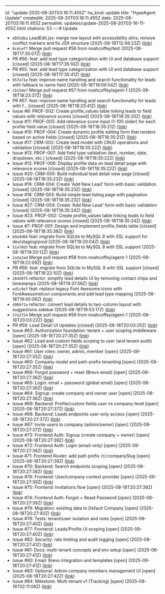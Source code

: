 ---
id: "update-2025-08-20T03:16:11.455Z"
ha_kind: update
title: "HypeAgent Update"
createdAt: 2025-08-20T03:16:11.455Z
date: 2025-08-20T03:16:11.455Z
permalink: updates/update-2025-08-20T03-16-11-455Z.html
citations: 53
---# Update

- `d855dba` LeadEdit.jsx: merge row layout with accessibility attrs; remove conflict markers and fix JSX structure (2025-08-18T12:48:23Z) ([link](https://github.com/noahcoffey/bizd/commit/d855dba88dbc411d5dd10a048e50b4f0de56dc05))
- `0c4cef7` Merge pull request #56 from noahcoffey/test (2025-08-18T17:35:07Z) ([link](https://github.com/noahcoffey/bizd/commit/0c4cef7a7e8c65dec8584ae7042da53f37f334c9))
- PR #56: feat: add lead type categorization with UI and database support [closed] (2025-08-18T17:35:10Z) ([link](https://github.com/noahcoffey/bizd/pull/56))
- PR #55: feat: add lead type categorization with UI and database support [closed] (2025-08-18T17:35:41Z) ([link](https://github.com/noahcoffey/bizd/pull/55))
- `957e71e` feat: improve name handling and search functionality for leads with fallback to name field (2025-08-18T18:06:54Z) ([link](https://github.com/noahcoffey/bizd/commit/957e71e4efd8c6b2259fab93a5fca67570e27fdc))
- `cb154e7` Merge pull request #57 from noahcoffey/agent-1 (2025-08-18T18:23:37Z) ([link](https://github.com/noahcoffey/bizd/commit/cb154e76801e94cd0e17823615a6bb21513f2173))
- PR #57: feat: improve name handling and search functionality for leads with f… [closed] (2025-08-18T18:23:41Z) ([link](https://github.com/noahcoffey/bizd/pull/57))
- Issue #8: PROF-002: Create profile_values table linking leads to field values with relevance scores [closed] (2025-08-18T18:35:20Z) ([link](https://github.com/noahcoffey/bizd/issues/8))
- Issue #11: PROF-005: Add relevance score input (1-100 slider) for each profile field value [closed] (2025-08-18T18:35:21Z) ([link](https://github.com/noahcoffey/bizd/issues/11))
- Issue #10: PROF-004: Create dynamic profile editing form that renders based on active fields [closed] (2025-08-18T18:35:21Z) ([link](https://github.com/noahcoffey/bizd/issues/10))
- Issue #17: CRM-002: Create lead model with CRUD operations and validation [closed] (2025-08-18T18:35:22Z) ([link](https://github.com/noahcoffey/bizd/issues/17))
- Issue #13: PROF-007: Add field type validation (text, number, date, dropdown, etc.) [closed] (2025-08-18T18:35:22Z) ([link](https://github.com/noahcoffey/bizd/issues/13))
- Issue #12: PROF-006: Display profile data on lead detail page with relevance scores [closed] (2025-08-18T18:35:22Z) ([link](https://github.com/noahcoffey/bizd/issues/12))
- Issue #20: CRM-005: Build individual lead detail view page [closed] (2025-08-18T18:35:23Z) ([link](https://github.com/noahcoffey/bizd/issues/20))
- Issue #19: CRM-004: Create 'Add New Lead' form with basic validation [closed] (2025-08-18T18:35:23Z) ([link](https://github.com/noahcoffey/bizd/issues/19))
- Issue #18: CRM-003: Build simple lead listing page with pagination [closed] (2025-08-18T18:35:23Z) ([link](https://github.com/noahcoffey/bizd/issues/18))
- Issue #27: CRM-004: Create 'Add New Lead' form with basic validation [closed] (2025-08-18T18:35:24Z) ([link](https://github.com/noahcoffey/bizd/issues/27))
- Issue #23: PROF-002: Create profile_values table linking leads to field values with relevance scores [closed] (2025-08-18T18:35:24Z) ([link](https://github.com/noahcoffey/bizd/issues/23))
- Issue #7: PROF-001: Design and implement profile_fields table [closed] (2025-08-18T18:35:38Z) ([link](https://github.com/noahcoffey/bizd/issues/7))
- `b9a4d6b` feat: migrate from SQLite to MySQL 8 with SSL support for dev/staging/prod (2025-08-18T19:20:04Z) ([link](https://github.com/noahcoffey/bizd/commit/b9a4d6b29121b3bb492a1a7a8901089ff8e2ad90))
- `51a78d3` feat: migrate from SQLite to MySQL 8 with SSL support (2025-08-18T19:20:12Z) ([link](https://github.com/noahcoffey/bizd/commit/51a78d37f5ae007d733c14bcbdb536db8702c216))
- `2a3a2ad` Merge pull request #58 from noahcoffey/agent-1 (2025-08-18T19:22:09Z) ([link](https://github.com/noahcoffey/bizd/commit/2a3a2ad560eb7522081431000298a36effaee7e8))
- PR #58: feat: migrate from SQLite to MySQL 8 with SSL support [closed] (2025-08-18T19:22:10Z) ([link](https://github.com/noahcoffey/bizd/pull/58))
- `264d9f5` refactor: simplify lead details UI by removing contact chips and timestamps (2025-08-18T19:37:56Z) ([link](https://github.com/noahcoffey/bizd/commit/264d9f5815e75da76244725af144dfe01d12cc3d))
- `ed1c9ef` feat: replace legacy Font Awesome icons with FontAwesomeIcon components and add lead type mapping (2025-08-18T19:45:06Z) ([link](https://github.com/noahcoffey/bizd/commit/ed1c9ef12e6fbb64a2f999f5a1938531e5dc65a9))
- `d90bf1a` refactor: convert lead details to two-column layout with suggestions sidebar (2025-08-18T19:53:17Z) ([link](https://github.com/noahcoffey/bizd/commit/d90bf1a2e24a33ec1b17f9d29bd1ee206eaeac7c))
- `37a2f54` Merge pull request #59 from noahcoffey/agent-1 (2025-08-18T20:03:22Z) ([link](https://github.com/noahcoffey/bizd/commit/37a2f5443366263b164a71a93c9467979a867ba3))
- PR #59: Lead Detail UI Updates [closed] (2025-08-18T20:03:25Z) ([link](https://github.com/noahcoffey/bizd/pull/59))
- Issue #63: Authorization foundation: tenant + user scoping middleware [open] (2025-08-18T20:27:35Z) ([link](https://github.com/noahcoffey/bizd/issues/63))
- Issue #62: Lead and custom fields scoping to user (and tenant audit) [open] (2025-08-18T20:27:35Z) ([link](https://github.com/noahcoffey/bizd/issues/62))
- Issue #61: User roles: owner, admin, member [open] (2025-08-18T20:27:35Z) ([link](https://github.com/noahcoffey/bizd/issues/61))
- Issue #60: Company model and path-prefix tenanting [open] (2025-08-18T20:27:35Z) ([link](https://github.com/noahcoffey/bizd/issues/60))
- Issue #66: Forgot password + reset (Brevo email) [open] (2025-08-18T20:27:36Z) ([link](https://github.com/noahcoffey/bizd/issues/66))
- Issue #65: Login: email + password (global email) [open] (2025-08-18T20:27:36Z) ([link](https://github.com/noahcoffey/bizd/issues/65))
- Issue #64: Signup: create company and owner user [open] (2025-08-18T20:27:36Z) ([link](https://github.com/noahcoffey/bizd/issues/64))
- Issue #69: Backend: Profile/custom fields user vs company-level [open] (2025-08-18T20:27:37Z) ([link](https://github.com/noahcoffey/bizd/issues/69))
- Issue #68: Backend: Leads endpoints user-only access [open] (2025-08-18T20:27:37Z) ([link](https://github.com/noahcoffey/bizd/issues/68))
- Issue #67: Invite users to company (admin/owner) [open] (2025-08-18T20:27:37Z) ([link](https://github.com/noahcoffey/bizd/issues/67))
- Issue #73: Frontend Auth: Signup (create company + owner) [open] (2025-08-18T20:27:38Z) ([link](https://github.com/noahcoffey/bizd/issues/73))
- Issue #72: Frontend Auth: Login (email-only) [open] (2025-08-18T20:27:38Z) ([link](https://github.com/noahcoffey/bizd/issues/72))
- Issue #71: Frontend Router: add path prefix /c/:companySlug [open] (2025-08-18T20:27:38Z) ([link](https://github.com/noahcoffey/bizd/issues/71))
- Issue #70: Backend: Search endpoints scoping [open] (2025-08-18T20:27:38Z) ([link](https://github.com/noahcoffey/bizd/issues/70))
- Issue #76: Frontend: User/company context provider [open] (2025-08-18T20:27:39Z) ([link](https://github.com/noahcoffey/bizd/issues/76))
- Issue #75: Frontend: Invitations flow [open] (2025-08-18T20:27:39Z) ([link](https://github.com/noahcoffey/bizd/issues/75))
- Issue #74: Frontend Auth: Forgot + Reset Password [open] (2025-08-18T20:27:39Z) ([link](https://github.com/noahcoffey/bizd/issues/74))
- Issue #79: Migration: existing data to Default Company [open] (2025-08-18T20:27:40Z) ([link](https://github.com/noahcoffey/bizd/issues/79))
- Issue #78: Tests: tenant/user isolation and roles [open] (2025-08-18T20:27:40Z) ([link](https://github.com/noahcoffey/bizd/issues/78))
- Issue #77: Frontend: Leads/Profile UI scoping [open] (2025-08-18T20:27:40Z) ([link](https://github.com/noahcoffey/bizd/issues/77))
- Issue #82: Security: rate limiting and audit logging [open] (2025-08-18T20:27:41Z) ([link](https://github.com/noahcoffey/bizd/issues/82))
- Issue #81: Docs: multi-tenant concepts and env setup [open] (2025-08-18T20:27:41Z) ([link](https://github.com/noahcoffey/bizd/issues/81))
- Issue #80: Email: Brevo integration and templates [open] (2025-08-18T20:27:41Z) ([link](https://github.com/noahcoffey/bizd/issues/80))
- Issue #83: Optional: Admin company members management UI [open] (2025-08-18T20:27:42Z) ([link](https://github.com/noahcoffey/bizd/issues/83))
- Issue #84: Milestone: Multi-tenant v1 (Tracking) [open] (2025-08-19T02:11:08Z) ([link](https://github.com/noahcoffey/bizd/issues/84))

